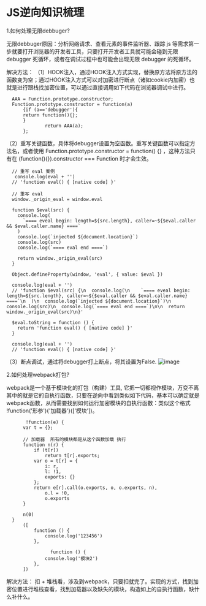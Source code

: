 # JS逆向知识梳理

1.如何处理无限debbuger?

无限debbuger原因：分析网络请求、查看元素的事件监听器、跟踪 js 等需求第一步就要打开浏览器的开发者工具，只要打开开发者工具就可能会碰到无限 debugger 死循环，或者在调试过程中也可能会出现无限 debugger 的死循环。

解决方法：
（1）HOOK注入，通过HOOK注入方式实现，替换原方法将原方法的函数变为空；通过HOOK注入方式可以对加密进行断点（诸如cookie内加密）也就是进行跟栈找加密位置，可以通过直接调用如下代码在浏览器调试中进行。

      AAA = Function.prototype.constructor;
      Function.prototype.constructor = function(a)
          {if (a=='debugger'){
          return function(){};
          }
                  return AAA(a);
          };

（2）重写关键函数，具体将debugger设置为空函数。重写关键函数可以指定方法名，或者使用 Function.prototype.constructor = function() {} ，这种方法只有在 (function(){}).constructor === Function 时才会生效。
      
      // 重写 eval 案例
       console.log(eval + '')
      // 'function eval() { [native code] }'
      
      // 重写 eval
      window._origin_eval = window.eval
      
      function $eval(src) {
        console.log(
          `==== eveal begin: length=${src.length}, caller=~${$eval.caller && $eval.caller.name} ====`
        )
        console.log(`injected ${document.location}`)
        console.log(src)
        console.log(`==== eval end ====`)
      
        return window._origin_eval(src)
      }
      
      Object.defineProperty(window, 'eval', { value: $eval })
      
      console.log(eval + '')
      // 'function $eval(src) {\n  console.log(\n    `==== eveal begin: length=${src.length}, caller=~${$eval.caller && $eval.caller.name} ====`\n  )\n  console.log(`injected ${document.location}`)\n  console.log(src)\n  console.log(`==== eval end ====`)\n\n  return window._origin_eval(src)\n}'
      
      $eval.toString = function () {
        return 'function eval() { [native code] }'
      }
      
      console.log(eval + '')
      // 'function eval() { [native code] }'

（3）断点调试，通过将debugger打上断点，将其设置为False.
      ![image](https://github.com/zhihuishou/Javascript_Reverse/assets/161868456/b68cfa3b-6a52-4680-8368-fc9866abdbc1)
      
2.如何处理webpack打包?

webpack是一个基于模块化的打包（构建）工具, 它把一切都视作模块，万变不离其中的就是它的自执行函数，只要在逆向中看到类似如下代码，基本可以确定就是webpack函数，从而需要找到如何运行加密模块的自执行函数：类似这个格式 !function('形参'){'加载器'}(['模块'])。

           !function(e) {
          var t = {};
      
          // 加载器  所有的模块都是从这个函数加载 执行
          function n(r) {
              if (t[r])
                  return t[r].exports;
              var o = t[r] = {
                  i: r,
                  l: !1,
                  exports: {}
              };
              return e[r].call(o.exports, o, o.exports, n),
                  o.l = !0,
                  o.exports
          }
      
          n(0)
      }
          ([
              function () {
                  console.log('123456')
              },
      
                    function () {
                  console.log('模块2')
              },
          ])
解决方法：
      扣 + 堆栈看，涉及到webpack，只要扣就完了。实现的方式，找到加密位置进行堆栈查看，找到加载器以及缺失的模块，构造如上的自执行函数，缺什么补什么。
